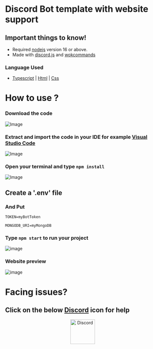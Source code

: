 # Discord Bot template with website support

## Important things to know!

- Required [nodejs](https://nodejs.org/en/) version 16 or above.
- Made with [discord.js](https://discord.js.org/#/) and [wokcommands](https://docs.wornoffkeys.com/)

### Language Used

- [Typescript](https://www.typescriptlang.org/) | [Html](https://html.com/) | [Css](https://www.w3schools.com/css/css_intro.asp) 
# How to use ?

### Download the code 
![Image](https://media.discordapp.net/attachments/901406878041509941/902580610315477012/1635262379050.jpg?width=1374&height=670)

### Extract and import the code in your IDE for example [Visual Studio Code](https://code.visualstudio.com/)
![Image](https://cdn.discordapp.com/attachments/901406878041509941/902582143480389672/unknown.png)

### Open your terminal and type `npm install`
![Image](https://cdn.discordapp.com/attachments/901406878041509941/902588737723203584/1635264314796.png)

## Create a '.env' file 
### And Put
`TOKEN=myBotToken`

`MONGODB_URI=myMongoDB`

### Type `npm start` to run your project
![image](https://cdn.discordapp.com/attachments/901406878041509941/902590105183744040/1635264639316.jpg)

### Website preview
![image](https://cdn.discordapp.com/attachments/873944838989545472/902599971566669864/unknown.png)

# Facing issues?
## Click on the below [Discord](https://discord.com/) icon for help
<p align="center">
<a href="https://discord.gg/5Buqb9J6ur">
    <img src="https://user-images.githubusercontent.com/59381835/92191514-d649ad80-ee18-11ea-9bc4-e95c7a122a99.png" alt="Discord" width="80"/>
  </a>
  
